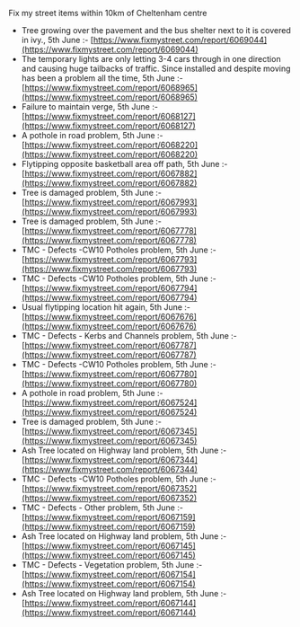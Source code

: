 Fix my street items within 10km of Cheltenham centre

<!-- fix_marker starts -->

- Tree growing over the pavement and the bus shelter next to it is covered in ivy., 5th June :- [https://www.fixmystreet.com/report/6069044](https://www.fixmystreet.com/report/6069044)
- The temporary lights are only letting 3-4 cars through in one direction and causing huge tailbacks of traffic. Since installed and despite moving has been a problem all the time, 5th June :- [https://www.fixmystreet.com/report/6068965](https://www.fixmystreet.com/report/6068965)
- Failure to maintain verge, 5th June :- [https://www.fixmystreet.com/report/6068127](https://www.fixmystreet.com/report/6068127)
- A pothole in road problem, 5th June :- [https://www.fixmystreet.com/report/6068220](https://www.fixmystreet.com/report/6068220)
- Flytipping opposite basketball area off path, 5th June :- [https://www.fixmystreet.com/report/6067882](https://www.fixmystreet.com/report/6067882)
- Tree is damaged problem, 5th June :- [https://www.fixmystreet.com/report/6067993](https://www.fixmystreet.com/report/6067993)
- Tree is damaged problem, 5th June :- [https://www.fixmystreet.com/report/6067778](https://www.fixmystreet.com/report/6067778)
- TMC - Defects -CW10 Potholes problem, 5th June :- [https://www.fixmystreet.com/report/6067793](https://www.fixmystreet.com/report/6067793)
- TMC - Defects -CW10 Potholes problem, 5th June :- [https://www.fixmystreet.com/report/6067794](https://www.fixmystreet.com/report/6067794)
- Usual flytipping location hit again, 5th June :- [https://www.fixmystreet.com/report/6067676](https://www.fixmystreet.com/report/6067676)
- TMC - Defects - Kerbs and Channels problem, 5th June :- [https://www.fixmystreet.com/report/6067787](https://www.fixmystreet.com/report/6067787)
- TMC - Defects -CW10 Potholes problem, 5th June :- [https://www.fixmystreet.com/report/6067780](https://www.fixmystreet.com/report/6067780)
- A pothole in road problem, 5th June :- [https://www.fixmystreet.com/report/6067524](https://www.fixmystreet.com/report/6067524)
- Tree is damaged problem, 5th June :- [https://www.fixmystreet.com/report/6067345](https://www.fixmystreet.com/report/6067345)
- Ash Tree located on Highway land problem, 5th June :- [https://www.fixmystreet.com/report/6067344](https://www.fixmystreet.com/report/6067344)
- TMC - Defects -CW10 Potholes problem, 5th June :- [https://www.fixmystreet.com/report/6067352](https://www.fixmystreet.com/report/6067352)
- TMC - Defects - Other problem, 5th June :- [https://www.fixmystreet.com/report/6067159](https://www.fixmystreet.com/report/6067159)
- Ash Tree located on Highway land problem, 5th June :- [https://www.fixmystreet.com/report/6067145](https://www.fixmystreet.com/report/6067145)
- TMC - Defects - Vegetation problem, 5th June :- [https://www.fixmystreet.com/report/6067154](https://www.fixmystreet.com/report/6067154)
- Ash Tree located on Highway land problem, 5th June :- [https://www.fixmystreet.com/report/6067144](https://www.fixmystreet.com/report/6067144)

<!-- fix_marker ends -->